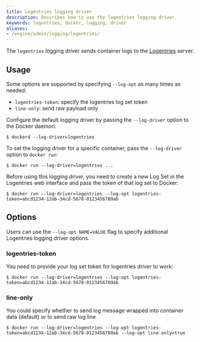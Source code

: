 ```yaml
---
title: Logentries logging driver
description: Describes how to use the logentries logging driver.
keywords: logentries, docker, logging, driver
aliases:
- /engine/admin/logging/logentries/
---
```


The `logentries` logging driver sends container logs to the
[Logentries](https://logentries.com/) server.

## Usage

Some options are supported by specifying `--log-opt` as many times as needed:

 - `logentries-token`: specify the logentries log set token
 - `line-only`: send raw payload only

Configure the default logging driver by passing the
`--log-driver` option to the Docker daemon:

```console
$ dockerd --log-driver=logentries
```

To set the logging driver for a specific container, pass the
`--log-driver` option to `docker run`:

```console
$ docker run --log-driver=logentries ...
```

Before using this logging driver, you need to create a new Log Set in the
Logentries web interface and pass the token of that log set to Docker:

```console
$ docker run --log-driver=logentries --log-opt logentries-token=abcd1234-12ab-34cd-5678-0123456789ab
```

## Options

Users can use the `--log-opt NAME=VALUE` flag to specify additional Logentries logging driver options.

### logentries-token

You need to provide your log set token for logentries driver to work:

```console
$ docker run --log-driver=logentries --log-opt logentries-token=abcd1234-12ab-34cd-5678-0123456789ab
```

### line-only

You could specify whether to send log message wrapped into container data (default) or to send raw log line

```console
$ docker run --log-driver=logentries --log-opt logentries-token=abcd1234-12ab-34cd-5678-0123456789ab --log-opt line-only=true
```
